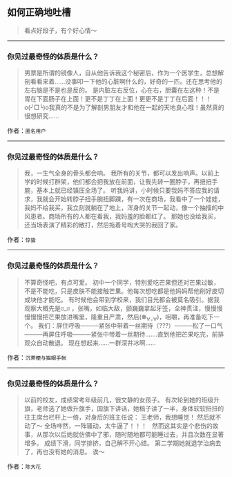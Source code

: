 ## 如何正确地吐槽

> 看点好段子，有个好心情～


 
---

### 你见过最奇怪的体质是什么？

> 男票是所谓的镜像人，自从他告诉我这个秘密后，作为一个医学生，总想解剖看看来着……没事叩一下他的心脏啊什么的，好奇的一匹。还在思考他的左右脑是不是也是反的。
> 是内脏左右反位，心在右，胆囊在左这种！不是胃在下面肠子在上面！更不是丁丁在上面！更更不是丁丁在后面！！！o(╯□╰)o我真的不是为了解剖男朋友才和他在一起的天地良心哦！虽然真的很想研究……


作者：`匿名用户`

---

### 你见过最奇怪的体质是什么？

> 我，一生气全身的骨头都会响。
> 我所有的关节，都可以发出响声。以前上学的时候打群架，他们都会把我放在前面，让我先转一圈脖子，再扭扭手腕，基本上就已经镇压全场了。
> 听我妈讲，小时候只要我妈不答应我的请求，我就会开始转脖子扭手腕扭脚踝，有一次在商场，我看中了一个娃娃，我妈不给我买，我立刻就躺在了地上，浑身的关节一起动，像一个抽搐的中风患者。商场所有的人都在看我，我妈羞的脸都红了。
> 那她也没给我买，还当场表演了精彩的散打，然后拖着号啕大哭的我回了家。


作者：`惊蛰`

---

### 你见过最奇怪的体质是什么？

> 不算奇怪吧，有点可爱。
> 初中一个同学，特别爱吃芒果但还对芒果过敏，不是不能吃，只是皮肤不能接触芒果。他每次想吃都是他妈妈帮他削好皮切成块他才能吃。
> 有时候他会带到学校来，我们目光都会被莫名吸引。据我观察大概先是ರ_ರ ，张嘴，如临大敌，颤巍巍拿起牙签，全神贯注，慢慢慢慢慢慢把芒果放进嘴里，隆重且严肃，然后(❁ᴗ͈ˬᴗ͈)，咀嚼，再准备吃下一个。
> 我们：屏住呼吸———紧张中带着一丝期待（???）———松了一口气———再屏住呼吸———紧张中带着一丝期待.……直到他把芒果吃完，前排观众自动散退。
> 现在想起来……一群深井冰啊……


作者：`沉茶梗与猫眼手帐`

---

### 你见过最奇怪的体质是什么？

> 以前的校友，成绩常考年级前几，很文静的女孩子。
> 有次轮到她的班级升旗，老师选了她做升旗手，国旗下讲话，她稿子读了一半，身体软软扭扭的往主席台栏杆上一倚，对身后的班主任说：
> 王老师，我想睡觉！
> 然后就不动了～
> 全场哗然，一阵骚动，太牛逼了！！！
>  
> 然而这其实是个悲伤的故事，从那次以后她就仿佛中了邪，随时随地都可能睡过去，并且次数在显著增多。
> 成绩下滑，同学排挤，自己解不开心结。
> 第二学期她就退学治病去了，再也没有她的消息。
> 诶～


作者：`陈大花`